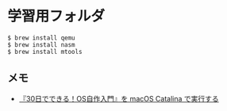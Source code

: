 # 学習用フォルダ

```shell
$ brew install qemu
$ brew install nasm
$ brew install mtools
```

## メモ

- [『30日でできる！OS自作入門』を macOS Catalina で実行する](https://qiita.com/noanoa07/items/8828c37c2e286522c7ee)

